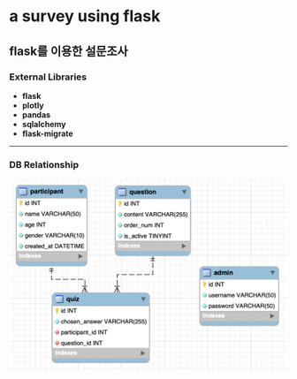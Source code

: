 # a survey using flask
flask를 이용한 설문조사
---

### External Libraries
- **flask**
- **plotly**
- **pandas**
- **sqlalchemy**
- **flask-migrate**

---
### DB Relationship
![db relationship](/img/DB_Diagram.png)